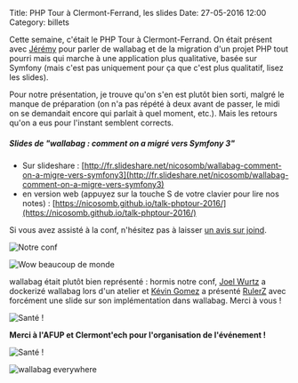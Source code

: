 Title: PHP Tour à Clermont-Ferrand, les slides
Date: 27-05-2016 12:00
Category: billets

Cette semaine, c'était le PHP Tour à Clermont-Ferrand. On était présent avec [Jérémy](https://twitter.com/j0k) pour parler de wallabag et de la migration d'un projet PHP tout pourri mais qui marche à une application plus qualitative, basée sur Symfony (mais c'est pas uniquement pour ça que c'est plus qualitatif, lisez les slides).

Pour notre présentation, je trouve qu'on s'en est plutôt bien sorti, malgré le manque de préparation (on n'a pas répété à deux avant de passer, le midi on se demandait encore qui parlait à quel moment, etc.). Mais les retours qu'on a eus pour l'instant semblent corrects.

##### Slides de "wallabag : comment on a migré vers Symfony 3"

* Sur slideshare : [http://fr.slideshare.net/nicosomb/wallabag-comment-on-a-migre-vers-symfony3](http://fr.slideshare.net/nicosomb/wallabag-comment-on-a-migre-vers-symfony3)
* en version web (appuyez sur la touche S de votre clavier pour lire nos notes) : [https://nicosomb.github.io/talk-phptour-2016/](https://nicosomb.github.io/talk-phptour-2016/)

Si vous avez assisté à la conf, n'hésitez pas à laisser [un avis sur joind](https://joind.in/event/php-tour-clermont-ferrand-2016/wallabag-comment-on-a-migr-vers-symfony3).

![Notre conf]({static}/images/phptour-2016-clermont/phptour01.jpg#mid "Notre conf")

![Wow beaucoup de monde]({static}/images/phptour-2016-clermont/phptour02.jpg#mid "Wow beaucoup de monde")

wallabag était plutôt bien représenté : hormis notre conf, [Joel Wurtz](https://twitter.com/JoelWurtz) a dockerizé wallabag lors d'un atelier et [Kévin Gomez](https://twitter.com/kphoen) a présenté [RulerZ](https://github.com/K-Phoen/rulerz) avec forcément une slide sur son implémentation dans wallabag. Merci à vous !

![Santé !]({static}/images/phptour-2016-clermont/phptour05.jpg#mid "Santé !")


**Merci à l'AFUP et Clermont'ech pour l'organisation de l'événement !**

![Santé !]({static}/images/phptour-2016-clermont/phptour03.jpg#mid "Santé !")

![wallabag everywhere]({static}/images/phptour-2016-clermont/phptour04.jpg#mid "wallabag everywhere")
